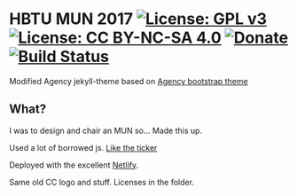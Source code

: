 # HBTU MUN 2017 [![License: GPL v3](https://img.shields.io/badge/License-GPL%20v3-blue.svg)](http://www.gnu.org/licenses/gpl-3.0)  [![License: CC BY-NC-SA 4.0](https://img.shields.io/badge/License-CC%20BY--NC--SA%204.0-blue.svg)](http://creativecommons.org/licenses/by-nc-sa/4.0/)  [![Donate](https://img.shields.io/badge/Donate-PayPal-blue.svg?style=for-the-badge)](https://www.paypal.me/HaoZeke/) [![Build Status](https://semaphoreci.com/api/v1/haozeke/hbtumun17/branches/master/badge.svg)](https://semaphoreci.com/haozeke/hbtumun17)

Modified Agency jekyll-theme based on [Agency bootstrap theme ](https://startbootstrap.com/template-overviews/agency/)

## What?
I was to design and chair an MUN so... Made this up.

Used a lot of borrowed js. [Like the ticker](https://www.sitepoint.com/build-javascript-countdown-timer-no-dependencies/)

Deployed with the excellent [Netlify](https://www.netlify.com/).

Same old CC logo and stuff.
Licenses in the folder.